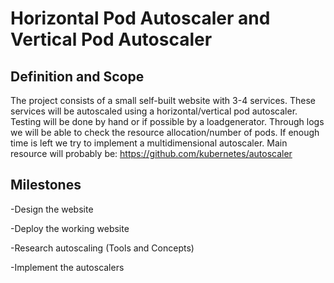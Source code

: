 # Horizontal Pod Autoscaler and Vertical Pod Autoscaler

## Definition and Scope
The project consists of a small self-built website with 3-4 services. These services will be autoscaled using a horizontal/vertical pod autoscaler. Testing will be done by hand or if possible by a loadgenerator. Through logs we will be able to check the resource allocation/number of pods. If enough time is left we try to implement a multidimensional autoscaler. Main resource will probably be: https://github.com/kubernetes/autoscaler

## Milestones
-Design the website

-Deploy the working website

-Research autoscaling (Tools and Concepts)

-Implement the autoscalers
